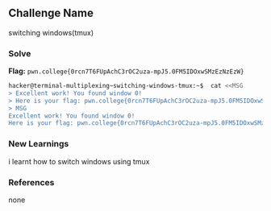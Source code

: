 ## Challenge Name
switching windows(tmux)

### Solve
**Flag:** `pwn.college{0rcn7T6FUpAchC3rOC2uza-mpJ5.0FM5IDOxwSMzEzNzEzW}`

```bash
hacker@terminal-multiplexing~switching-windows-tmux:~$  cat <<MSG
> Excellent work! You found window 0!
> Here is your flag: pwn.college{0rcn7T6FUpAchC3rOC2uza-mpJ5.0FM5IDOxwSMzEzNzEzW}
> MSG
Excellent work! You found window 0!
Here is your flag: pwn.college{0rcn7T6FUpAchC3rOC2uza-mpJ5.0FM5IDOxwSMzEzNzEzW}
```

### New Learnings
i learnt how to switch windows using tmux

### References 
none
